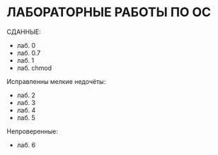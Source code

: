 # ЛАБОРАТОРНЫЕ РАБОТЫ ПО ОС

СДАННЫЕ:
- лаб. 0
- лаб. 0.7
- лаб. 1
- лаб. chmod

Исправленны мелкие недочёты: 
- лаб. 2
- лаб. 3
- лаб. 4 
- лаб. 5

Непроверенные: 
- лаб. 6
